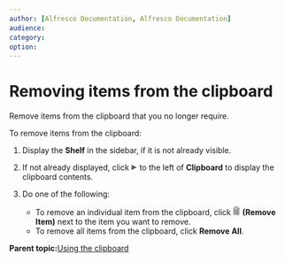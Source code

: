 ```yaml
---
author: [Alfresco Documentation, Alfresco Documentation]
audience: 
category: 
option: 
---
```


# Removing items from the clipboard

Remove items from the clipboard that you no longer require.

To remove items from the clipboard:

1.  Display the **Shelf** in the sidebar, if it is not already visible.

2.  If not already displayed, click ![Expand](../images/im-expand.png) to the left of **Clipboard** to display the clipboard contents.

3.  Do one of the following:

    -   To remove an individual item from the clipboard, click ![Remove Item](../images/im-delete.png) **\(Remove Item\)** next to the item you want to remove.
    -   To remove all items from the clipboard, click **Remove All**.

**Parent topic:**[Using the clipboard](../tasks/tuh-clipboard-view.md)


